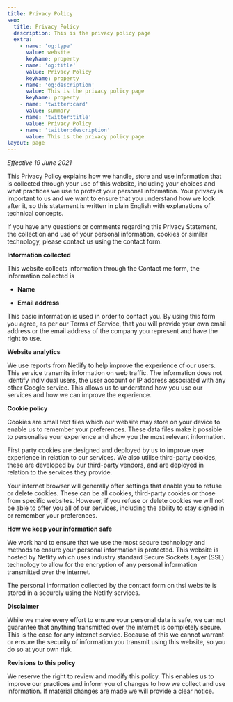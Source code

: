 ```yaml
---
title: Privacy Policy
seo:
  title: Privacy Policy
  description: This is the privacy policy page
  extra:
    - name: 'og:type'
      value: website
      keyName: property
    - name: 'og:title'
      value: Privacy Policy
      keyName: property
    - name: 'og:description'
      value: This is the privacy policy page
      keyName: property
    - name: 'twitter:card'
      value: summary
    - name: 'twitter:title'
      value: Privacy Policy
    - name: 'twitter:description'
      value: This is the privacy policy page
layout: page
---
```

*Effective 19 June 2021*

This Privacy Policy explains how we handle, store and use information that is collected through your use of this website, including your choices and what practices we use to protect your personal information. Your privacy is important to us and we want to ensure that you understand how we look after it, so this statement is written in plain English with explanations of technical concepts.


If you have any questions or comments regarding this Privacy Statement, the collection and use of your personal information, cookies or similar technology, please contact us using the contact form.

**Information collected**

This website collects information through the Contact me form, the information collected is

*   **Name**

*   **Email address**

This basic information is used in order to contact you. By using this form you agree, as per our Terms of Service, that you will provide your own email address or the email address of the company you represent and have the right to use.

**Website analytics**

We use reports from Netlify to help improve the experience of our users. This service transmits information on web traffic. The information does not identify individual users, the user account or IP address associated with any other Google service. This allows us to understand how you use our services and how we can improve the experience.

**Cookie policy**

Cookies are small text files which our website may store on your device to enable us to remember your preferences. These data files make it possible to personalise your experience and show you the most relevant information.

First party cookies are designed and deployed by us to improve user experience in relation to our services. We also utilise third-party cookies, these are developed by our third-party vendors, and are deployed in relation to the services they provide.

Your internet browser will generally offer settings that enable you to refuse or delete cookies. These can be all cookies, third-party cookies or those from specific websites. However, if you refuse or delete cookies we will not be able to offer you all of our services, including the ability to stay signed in or remember your preferences.

**How we keep your information safe**

We work hard to ensure that we use the most secure technology and methods to ensure your personal information is protected. This website is hosted by Netlify which uses industry standard Secure Sockets Layer (SSL) technology to allow for the encryption of any personal information transmitted over the internet.

The personal information collected by the contact form on thsi website is stored in a securely using the Netlify services.

**Disclaimer**

While we make every effort to ensure your personal data is safe, we can not guarantee that anything transmitted over the internet is completely secure. This is the case for any internet service. Because of this we cannot warrant or ensure the security of information you transmit using this website, so you do so at your own risk.

**Revisions to this policy**

We reserve the right to review and modify this policy. This enables us to improve our practices and inform you of changes to how we collect and use information. If material changes are made we will provide a clear notice.
